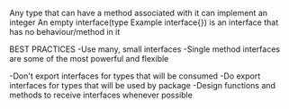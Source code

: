 Any type that can have a method associated with it can implement an integer
An empty interface(type Example interface{}) is an interface that has no behaviour/method in it

BEST PRACTICES
-Use many, small interfaces
    -Single method interfaces are some of the most powerful and flexible

-Don't export interfaces for types that will be consumed
-Do export interfaces for types that will be used by package
-Design functions and methods to receive interfaces whenever possible